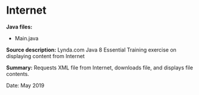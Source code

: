 # Internet

**Java files:**
* Main.java

**Source description:** Lynda.com Java 8 Essential Training exercise on displaying content from Internet

**Summary:** Requests XML file from Internet, downloads file, and displays file contents.

Date: May 2019